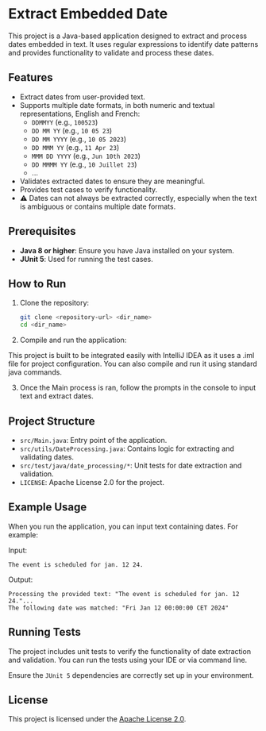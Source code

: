 # Extract Embedded Date

This project is a Java-based application designed to extract and process dates embedded in text. It uses regular expressions to identify date patterns and provides functionality to validate and process these dates.

## Features

- Extract dates from user-provided text.
- Supports multiple date formats, in both numeric and textual representations, English and French:
  - `DDMMYY` (e.g., `100523`)
  - `DD MM YY` (e.g., `10 05 23`)
  - `DD MM YYYY` (e.g., `10 05 2023`)
  - `DD MMM YY` (e.g., `11 Apr 23`)
  - `MMM DD YYYY` (e.g., `Jun 10th 2023`)
  - `DD MMMM YY` (e.g., `10 Juillet 23`)
  - ...
- Validates extracted dates to ensure they are meaningful.
- Provides test cases to verify functionality.
- ⚠️ Dates can not always be extracted correctly, especially when the text is ambiguous or contains multiple date formats.

## Prerequisites

- **Java 8 or higher**: Ensure you have Java installed on your system.
- **JUnit 5**: Used for running the test cases.

## How to Run

1. Clone the repository:
   ```bash
   git clone <repository-url> <dir_name>
   cd <dir_name>
   ```

2. Compile and run the application:

This project is built to be integrated easily with IntelliJ IDEA as it uses a .iml file for project configuration. You can also compile and run it using standard java commands.

3. Once the Main process is ran, follow the prompts in the console to input text and extract dates.

## Project Structure

- `src/Main.java`: Entry point of the application.
- `src/utils/DateProcessing.java`: Contains logic for extracting and validating dates.
- `src/test/java/date_processing/*`: Unit tests for date extraction and validation.
- `LICENSE`: Apache License 2.0 for the project.

## Example Usage

When you run the application, you can input text containing dates. For example:

Input:
```
The event is scheduled for jan. 12 24.
```

Output:
```
Processing the provided text: "The event is scheduled for jan. 12 24."...
The following date was matched: "Fri Jan 12 00:00:00 CET 2024"
```

## Running Tests

The project includes unit tests to verify the functionality of date extraction and validation. You can run the tests using your IDE or via command line.

Ensure the `JUnit 5` dependencies are correctly set up in your environment.

## License

This project is licensed under the [Apache License 2.0](LICENSE).
